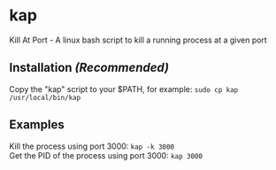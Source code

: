 # kap
Kill At Port - A linux bash script to kill a running process at a given port
## Installation *(Recommended)*
Copy the "kap" script to your $PATH, for example: ```sudo cp kap /usr/local/bin/kap```
## Examples
Kill the process using port 3000: ```kap -k 3000```  
Get the PID of the process using port 3000: ```kap 3000```

